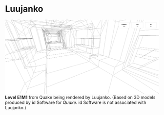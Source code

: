 # Luujanko

![](./screenshots/luujanko-alpha.0.png)
**Level E1M1** from Quake being rendered by Luujanko. (Based on 3D models produced by id Software for *Quake*. id Software is not associated with Luujanko.)